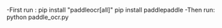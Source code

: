 -First run :
pip install "paddleocr[all]"
pip install paddlepaddle
-Then run:
python paddle_ocr.py 

 
 
